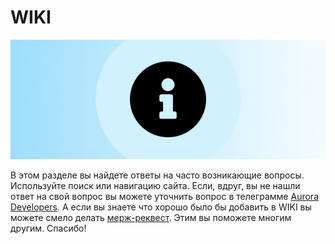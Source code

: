 #  WIKI

![picture](../assets/images/preview-wiki.png)

В этом разделе вы найдете ответы на часто возникающие вопросы.
Используйте поиск или навигацию сайта.
Если, вдруг, вы не нашли ответ на свой вопрос вы можете уточнить вопрос в телеграмме [Aurora Developers](https://t.me/aurora_devs/23477).
А если вы знаете что хорошо было бы добавить в WIKI вы можете смело делать [мерж-реквест](https://gitlab.com/omprussia/flutter/flutter/-/merge_requests).
Этим вы поможете многим другим.
Спасибо!
